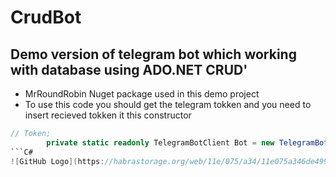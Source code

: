 # CrudBot
## Demo version of telegram bot which working with database using ADO.NET CRUD'

* MrRoundRobin Nuget package used in this demo project
* To use this code you should get the telegram tokken
and you need to insert recieved tokken it this constructor
```C#
// Token;
        private static readonly TelegramBotClient Bot = new TelegramBotClient("Your tokken!");
```C#
![GitHub Logo](https://habrastorage.org/web/11e/075/a34/11e075a346de499b8a02492bec44a1ba.png)
